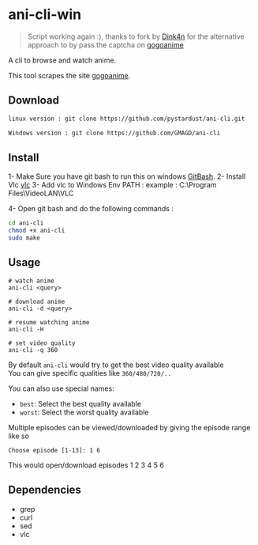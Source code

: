# ani-cli-win

> Script working again :), thanks to fork by
> [Dink4n](https://github.com/Dink4n/ani-cli) for the alternative approach to
> by pass the captcha on [gogoanime](https://gogoanime.vc)

A cli to browse and watch anime.

This tool scrapes the site [gogoanime](https://gogoanime.pe).


## Download
```bash
linux version : git clone https://github.com/pystardust/ani-cli.git

Windows version : git clone https://github.com/GMAGD/ani-cli
```

## Install
1- Make Sure you have git bash to run this on windows [GitBash](https://git-scm.com/downloads).
2- Install Vlc [vlc](https://www.videolan.org/)
3- Add vlc to Windows Env PATH :  example : C:\Program Files\VideoLAN\VLC

4- Open git bash and do the following commands : 

```bash
cd ani-cli
chmod +x ani-cli
sudo make
```

## Usage

	# watch anime
	ani-cli <query>

	# download anime
	ani-cli -d <query>

	# resume watching anime
	ani-cli -H

	# set video quality
	ani-cli -q 360

By default `ani-cli` would try to get the best video quality available  
You can give specific qualities like `360/480/720/..`

You can also use special names:

* `best`: Select the best quality available
* `worst`: Select the worst quality available


Multiple episodes can be viewed/downloaded by giving the episode range like so

	Choose episode [1-13]: 1 6

This would open/download episodes 1 2 3 4 5 6

## Dependencies

* grep
* curl
* sed
* vlc
